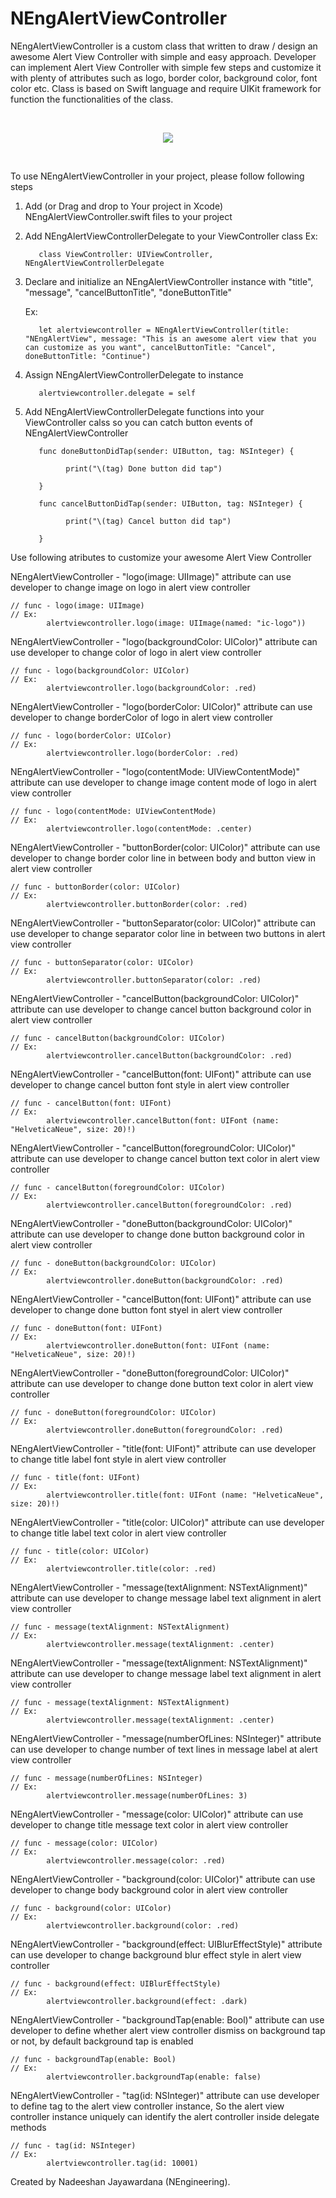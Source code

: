 # NEngAlertViewController

NEngAlertViewController is a custom class that written to  draw / design an awesome Alert View Controller with simple and easy approach. Developer can implement Alert View Controller with simple few steps and customize it with plenty of attributes such as logo, border color, background color, font color etc. Class is based on Swift language and require UIKit framework for function the functionalities of the class.

<br />
<p align="center">
  <img src="https://github.com/NadeeshanEngineering/NEngAlertViewController/blob/master/NEngAlertViewController_banner.jpg">
</p>
<br />

To use NEngAlertViewController in your project, please follow following steps

1. Add (or Drag and drop to Your project in Xcode) NEngAlertViewController.swift files to your project 

2. Add NEngAlertViewControllerDelegate to your ViewController class
       Ex:
       
          class ViewController: UIViewController, NEngAlertViewControllerDelegate

3. Declare and initialize an NEngAlertViewController instance with "title", "message", "cancelButtonTitle", "doneButtonTitle"

	Ex:
      
          let alertviewcontroller = NEngAlertViewController(title: "NEngAlertView", message: "This is an awesome alert view that you can customize as you want", cancelButtonTitle: "Cancel", doneButtonTitle: "Continue")

4. Assign NEngAlertViewControllerDelegate to instance

          alertviewcontroller.delegate = self

5. Add NEngAlertViewControllerDelegate functions into your ViewController calss so you can catch button events of NEngAlertViewController

          func doneButtonDidTap(sender: UIButton, tag: NSInteger) {
          
                print("\(tag) Done button did tap")
                
          }

          func cancelButtonDidTap(sender: UIButton, tag: NSInteger) {
          
                print("\(tag) Cancel button did tap")
                
          }
        

Use following atributes to customize your awesome Alert View Controller

NEngAlertViewController - "logo(image: UIImage)" attribute can use developer to change image on logo in alert view controller

    // func - logo(image: UIImage)
    // Ex:
            alertviewcontroller.logo(image: UIImage(named: "ic-logo"))


NEngAlertViewController - "logo(backgroundColor: UIColor)" attribute can use developer to change color of logo in alert view controller

    // func - logo(backgroundColor: UIColor)
    // Ex:
		    alertviewcontroller.logo(backgroundColor: .red)


NEngAlertViewController - "logo(borderColor: UIColor)" attribute can use developer to change borderColor of logo in alert view controller

    // func - logo(borderColor: UIColor)
    // Ex:
		    alertviewcontroller.logo(borderColor: .red)
            

NEngAlertViewController - "logo(contentMode: UIViewContentMode)" attribute can use developer to change image content mode of logo in alert view controller

    // func - logo(contentMode: UIViewContentMode)
    // Ex:
            alertviewcontroller.logo(contentMode: .center)
    

NEngAlertViewController - "buttonBorder(color: UIColor)" attribute can use developer to change border color line in between body and button view in alert view controller

    // func - buttonBorder(color: UIColor)
    // Ex:
            alertviewcontroller.buttonBorder(color: .red)


NEngAlertViewController - "buttonSeparator(color: UIColor)" attribute can use developer to change separator color line in between two buttons in alert view controller

    // func - buttonSeparator(color: UIColor)
    // Ex:
            alertviewcontroller.buttonSeparator(color: .red)
    

NEngAlertViewController - "cancelButton(backgroundColor: UIColor)" attribute can use developer to change cancel button background color in alert view controller

    // func - cancelButton(backgroundColor: UIColor)
    // Ex:
            alertviewcontroller.cancelButton(backgroundColor: .red)
    

NEngAlertViewController - "cancelButton(font: UIFont)" attribute can use developer to change cancel button font style in alert view controller

    // func - cancelButton(font: UIFont)
    // Ex:
            alertviewcontroller.cancelButton(font: UIFont (name: "HelveticaNeue", size: 20)!)
    

NEngAlertViewController - "cancelButton(foregroundColor: UIColor)" attribute can use developer to change cancel button text color in alert view controller

    // func - cancelButton(foregroundColor: UIColor)
    // Ex:
            alertviewcontroller.cancelButton(foregroundColor: .red)

NEngAlertViewController - "doneButton(backgroundColor: UIColor)" attribute can use developer to change done button background color in alert view controller

    // func - doneButton(backgroundColor: UIColor)
    // Ex:
            alertviewcontroller.doneButton(backgroundColor: .red)


NEngAlertViewController - "cancelButton(font: UIFont)" attribute can use developer to change done button font styel in alert view controller

    // func - doneButton(font: UIFont)
    // Ex:
            alertviewcontroller.doneButton(font: UIFont (name: "HelveticaNeue", size: 20)!)


NEngAlertViewController - "doneButton(foregroundColor: UIColor)" attribute can use developer to change done button text color in alert view controller

    // func - doneButton(foregroundColor: UIColor)
    // Ex:
            alertviewcontroller.doneButton(foregroundColor: .red)


NEngAlertViewController - "title(font: UIFont)" attribute can use developer to change title label font style in alert view controller

    // func - title(font: UIFont)
    // Ex:
            alertviewcontroller.title(font: UIFont (name: "HelveticaNeue", size: 20)!)
            

NEngAlertViewController - "title(color: UIColor)" attribute can use developer to change title label text color in alert view controller

    // func - title(color: UIColor)
    // Ex:
            alertviewcontroller.title(color: .red)


NEngAlertViewController - "message(textAlignment: NSTextAlignment)" attribute can use developer to change message label text alignment in alert view controller

    // func - message(textAlignment: NSTextAlignment)
    // Ex:
            alertviewcontroller.message(textAlignment: .center)
            

NEngAlertViewController - "message(textAlignment: NSTextAlignment)" attribute can use developer to change message label text alignment in alert view controller

    // func - message(textAlignment: NSTextAlignment)
    // Ex:
            alertviewcontroller.message(textAlignment: .center)


NEngAlertViewController - "message(numberOfLines: NSInteger)" attribute can use developer to change number of text lines in message label at alert view controller

    // func - message(numberOfLines: NSInteger)
    // Ex:
            alertviewcontroller.message(numberOfLines: 3)


NEngAlertViewController - "message(color: UIColor)" attribute can use developer to change title message text color in alert view controller

    // func - message(color: UIColor)
    // Ex:
            alertviewcontroller.message(color: .red)


NEngAlertViewController - "background(color: UIColor)" attribute can use developer to change body background color in alert view controller

    // func - background(color: UIColor)
    // Ex:
            alertviewcontroller.background(color: .red)


NEngAlertViewController - "background(effect: UIBlurEffectStyle)" attribute can use developer to change background blur effect style in alert view controller

    // func - background(effect: UIBlurEffectStyle)
    // Ex:
            alertviewcontroller.background(effect: .dark)


NEngAlertViewController - "backgroundTap(enable: Bool)" attribute can use developer to define whether alert view controller dismiss on background tap or not, by default background tap is enabled

    // func - backgroundTap(enable: Bool)
    // Ex:
            alertviewcontroller.backgroundTap(enable: false)
            

NEngAlertViewController - "tag(id: NSInteger)" attribute can use developer to define tag to the alert view controller instance, So the alert view controller instance uniquely can identify the alert controller inside delegate methods

    // func - tag(id: NSInteger)
    // Ex:
            alertviewcontroller.tag(id: 10001)


Created by Nadeeshan Jayawardana (NEngineering).
